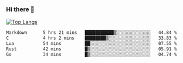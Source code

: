### Hi there 👋

<!--
**3Xpl0it3r/3Xpl0it3r** is a ✨ _special_ ✨ repository because its `README.md` (this file) appears on your GitHub profile.

Here are some ideas to get you started:

- 🔭 I’m currently working on ...
- 🌱 I’m currently learning ...
- 👯 I’m looking to collaborate on ...
- 🤔 I’m looking for help with ...
- 💬 Ask me about ...
- 📫 How to reach me: ...
- 😄 Pronouns: ...
- ⚡ Fun fact: ...
-->


[![Top Langs](https://github-readme-stats.vercel.app/api/top-langs/?username=3Xpl0it3r&layout=compact)](https://github.com/3Xpl0it3r/3Xpl0it3r)

<!--START_SECTION:waka-->

```txt
Markdown      5 hrs 21 mins   ███████████▒░░░░░░░░░░░░░   44.84 %
C             4 hrs 2 mins    ████████▒░░░░░░░░░░░░░░░░   33.83 %
Lua           54 mins         ██░░░░░░░░░░░░░░░░░░░░░░░   07.55 %
Rust          42 mins         █▒░░░░░░░░░░░░░░░░░░░░░░░   05.91 %
Go            34 mins         █▒░░░░░░░░░░░░░░░░░░░░░░░   04.74 %
```

<!--END_SECTION:waka-->
